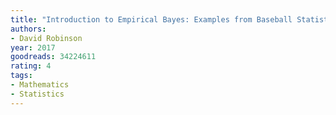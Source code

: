 ```yaml
---
title: "Introduction to Empirical Bayes: Examples from Baseball Statistics"
authors:
- David Robinson
year: 2017
goodreads: 34224611
rating: 4
tags:
- Mathematics
- Statistics
---
```

